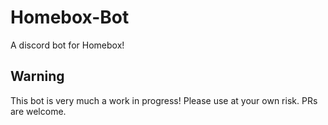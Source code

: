 # Homebox-Bot
A discord bot for Homebox!

## Warning
This bot is very much a work in progress! Please use at your own risk. 
PRs are welcome.